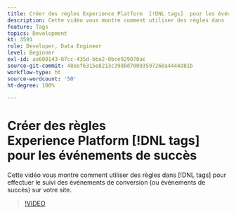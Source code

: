 ```yaml
---
title: Créer des règles Experience Platform  [!DNL tags]  pour les événements de succès
description: Cette vidéo vous montre comment utiliser des règles dans  [!DNL tags]  pour effectuer le suivi des événements de conversion (ou événements de succès) sur votre site.
feature: Tags
topics: Development
kt: 3591
role: Developer, Data Engineer
level: Beginner
exl-id: ae600143-87cc-435d-bba2-0bce929070ac
source-git-commit: 48eef6315e8213c39d0d70093597260a4444d81b
workflow-type: ht
source-wordcount: '50'
ht-degree: 100%

---
```


# Créer des règles Experience Platform [!DNL tags] pour les événements de succès

Cette vidéo vous montre comment utiliser des règles dans [!DNL tags] pour effectuer le suivi des événements de conversion (ou événements de succès) sur votre site.

>[!VIDEO](https://video.tv.adobe.com/v/28778/?quality=12&learn=on)
